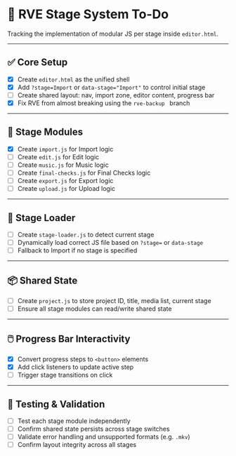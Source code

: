 # 🧠 RVE Stage System To-Do

Tracking the implementation of modular JS per stage inside `editor.html`.

---

## ✅ Core Setup
- [x] Create `editor.html` as the unified shell
- [x] Add `?stage=Import` or `data-stage="Import"` to control initial stage
- [ ] Create shared layout: nav, import zone, editor content, progress bar
- [x] Fix RVE from almost breaking using the `rve-backup ` branch

---

## 🧩 Stage Modules
- [x] Create `import.js` for Import logic
- [ ] Create `edit.js` for Edit logic
- [ ] Create `music.js` for Music logic
- [ ] Create `final-checks.js` for Final Checks logic
- [ ] Create `export.js` for Export logic
- [ ] Create `upload.js` for Upload logic

---

## 🔄 Stage Loader
- [ ] Create `stage-loader.js` to detect current stage
- [ ] Dynamically load correct JS file based on `?stage=` or `data-stage`
- [ ] Fallback to Import if no stage is specified

---

## 📦 Shared State
- [ ] Create `project.js` to store project ID, title, media list, current stage
- [ ] Ensure all stage modules can read/write shared state

---

## 🖱️ Progress Bar Interactivity
- [x] Convert progress steps to `<button>` elements
- [x] Add click listeners to update active step
- [ ]  Trigger stage transitions on click

---

## 🧪 Testing & Validation
- [ ] Test each stage module independently
- [ ] Confirm shared state persists across stage switches
- [ ] Validate error handling and unsupported formats (e.g. `.mkv`)
- [ ] Confirm layout integrity across all stages
